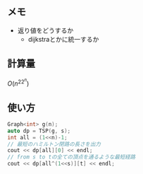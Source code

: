 ## メモ
- 返り値をどうするか
    - dijkstraとかに統一するか

## 計算量
$O(n^22^n)$

## 使い方
```c++
Graph<int> g(n);
auto dp = TSP(g, s);
int all = (1<<n)-1;
// 最短のハミルトン閉路の長さを出力
cout << dp[all][0] << endl;
// from s to tの全ての頂点を通るような最短経路
cout << dp[all^(1<<s)][t] << endl;
```
 